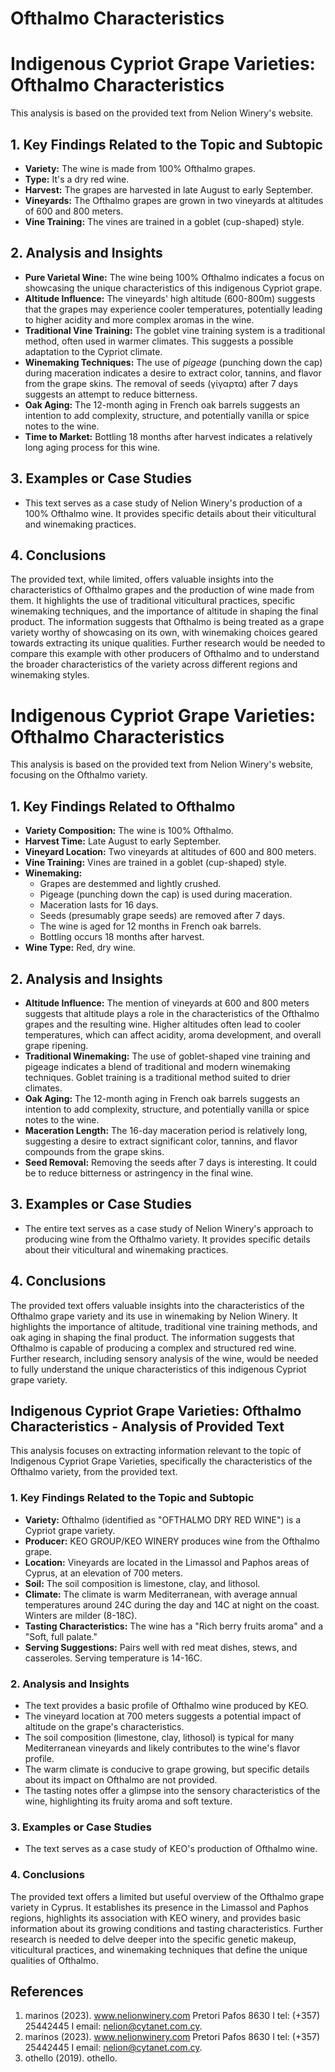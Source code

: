 # Ofthalmo Characteristics

# Indigenous Cypriot Grape Varieties: Ofthalmo Characteristics

This analysis is based on the provided text from Nelion Winery's website.

## 1. Key Findings Related to the Topic and Subtopic

*   **Variety:** The wine is made from 100% Ofthalmo grapes.
*   **Type:** It's a dry red wine.
*   **Harvest:** The grapes are harvested in late August to early September.
*   **Vineyards:** The Ofthalmo grapes are grown in two vineyards at altitudes of 600 and 800 meters.
*   **Vine Training:** The vines are trained in a goblet (cup-shaped) style.

## 2. Analysis and Insights

*   **Pure Varietal Wine:** The wine being 100% Ofthalmo indicates a focus on showcasing the unique characteristics of this indigenous Cypriot grape.
*   **Altitude Influence:** The vineyards' high altitude (600-800m) suggests that the grapes may experience cooler temperatures, potentially leading to higher acidity and more complex aromas in the wine.
*   **Traditional Vine Training:** The goblet vine training system is a traditional method, often used in warmer climates. This suggests a possible adaptation to the Cypriot climate.
*   **Winemaking Techniques:** The use of *pigeage* (punching down the cap) during maceration indicates a desire to extract color, tannins, and flavor from the grape skins. The removal of seeds (γίγαρτα) after 7 days suggests an attempt to reduce bitterness.
*   **Oak Aging:** The 12-month aging in French oak barrels suggests an intention to add complexity, structure, and potentially vanilla or spice notes to the wine.
*   **Time to Market:** Bottling 18 months after harvest indicates a relatively long aging process for this wine.

## 3. Examples or Case Studies

*   This text serves as a case study of Nelion Winery's production of a 100% Ofthalmo wine. It provides specific details about their viticultural and winemaking practices.

## 4. Conclusions

The provided text, while limited, offers valuable insights into the characteristics of Ofthalmo grapes and the production of wine made from them. It highlights the use of traditional viticultural practices, specific winemaking techniques, and the importance of altitude in shaping the final product. The information suggests that Ofthalmo is being treated as a grape variety worthy of showcasing on its own, with winemaking choices geared towards extracting its unique qualities. Further research would be needed to compare this example with other producers of Ofthalmo and to understand the broader characteristics of the variety across different regions and winemaking styles.


# Indigenous Cypriot Grape Varieties: Ofthalmo Characteristics

This analysis is based on the provided text from Nelion Winery's website, focusing on the Ofthalmo variety.

## 1. Key Findings Related to Ofthalmo

*   **Variety Composition:** The wine is 100% Ofthalmo.
*   **Harvest Time:** Late August to early September.
*   **Vineyard Location:** Two vineyards at altitudes of 600 and 800 meters.
*   **Vine Training:** Vines are trained in a goblet (cup-shaped) style.
*   **Winemaking:**
    *   Grapes are destemmed and lightly crushed.
    *   Pigeage (punching down the cap) is used during maceration.
    *   Maceration lasts for 16 days.
    *   Seeds (presumably grape seeds) are removed after 7 days.
    *   The wine is aged for 12 months in French oak barrels.
    *   Bottling occurs 18 months after harvest.
*   **Wine Type:** Red, dry wine.

## 2. Analysis and Insights

*   **Altitude Influence:** The mention of vineyards at 600 and 800 meters suggests that altitude plays a role in the characteristics of the Ofthalmo grapes and the resulting wine. Higher altitudes often lead to cooler temperatures, which can affect acidity, aroma development, and overall grape ripening.
*   **Traditional Winemaking:** The use of goblet-shaped vine training and pigeage indicates a blend of traditional and modern winemaking techniques. Goblet training is a traditional method suited to drier climates.
*   **Oak Aging:** The 12-month aging in French oak barrels suggests an intention to add complexity, structure, and potentially vanilla or spice notes to the wine.
*   **Maceration Length:** The 16-day maceration period is relatively long, suggesting a desire to extract significant color, tannins, and flavor compounds from the grape skins.
*   **Seed Removal:** Removing the seeds after 7 days is interesting. It could be to reduce bitterness or astringency in the final wine.

## 3. Examples or Case Studies

*   The entire text serves as a case study of Nelion Winery's approach to producing wine from the Ofthalmo variety. It provides specific details about their viticultural and winemaking practices.

## 4. Conclusions

The provided text offers valuable insights into the characteristics of the Ofthalmo grape variety and its use in winemaking by Nelion Winery. It highlights the importance of altitude, traditional vine training methods, and oak aging in shaping the final product. The information suggests that Ofthalmo is capable of producing a complex and structured red wine. Further research, including sensory analysis of the wine, would be needed to fully understand the unique characteristics of this indigenous Cypriot grape variety.


## Indigenous Cypriot Grape Varieties: Ofthalmo Characteristics - Analysis of Provided Text

This analysis focuses on extracting information relevant to the topic of Indigenous Cypriot Grape Varieties, specifically the characteristics of the Ofthalmo variety, from the provided text.

### 1. Key Findings Related to the Topic and Subtopic

*   **Variety:** Ofthalmo (identified as "OFTHALMO DRY RED WINE") is a Cypriot grape variety.
*   **Producer:** KEO GROUP/KEO WINERY produces wine from the Ofthalmo grape.
*   **Location:** Vineyards are located in the Limassol and Paphos areas of Cyprus, at an elevation of 700 meters.
*   **Soil:** The soil composition is limestone, clay, and lithosol.
*   **Climate:** The climate is warm Mediterranean, with average annual temperatures around 24C during the day and 14C at night on the coast. Winters are milder (8-18C).
*   **Tasting Characteristics:** The wine has a "Rich berry fruits aroma" and a "Soft, full palate."
*   **Serving Suggestions:** Pairs well with red meat dishes, stews, and casseroles. Serving temperature is 14-16C.

### 2. Analysis and Insights

*   The text provides a basic profile of Ofthalmo wine produced by KEO.
*   The vineyard location at 700 meters suggests a potential impact of altitude on the grape's characteristics.
*   The soil composition (limestone, clay, lithosol) is typical for many Mediterranean vineyards and likely contributes to the wine's flavor profile.
*   The warm climate is conducive to grape growing, but specific details about its impact on Ofthalmo are not provided.
*   The tasting notes offer a glimpse into the sensory characteristics of the wine, highlighting its fruity aroma and soft texture.

### 3. Examples or Case Studies

*   The text serves as a case study of KEO's production of Ofthalmo wine.

### 4. Conclusions

The provided text offers a limited but useful overview of the Ofthalmo grape variety in Cyprus. It establishes its presence in the Limassol and Paphos regions, highlights its association with KEO winery, and provides basic information about its growing conditions and tasting characteristics. Further research is needed to delve deeper into the specific genetic makeup, viticultural practices, and winemaking techniques that define the unique qualities of Ofthalmo.


## References

1. marinos (2023). www.nelionwinery.com   Pretori Pafos 8630 I tel: (+357) 25442445  I email:  nelion@cytanet.com.cy.
2. marinos (2023). www.nelionwinery.com   Pretori Pafos 8630 I tel: (+357) 25442445  I email:  nelion@cytanet.com.cy.
3. othello (2019). othello.
